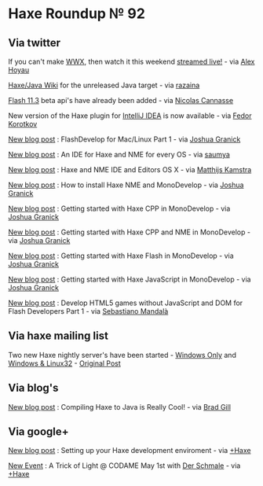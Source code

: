 [_template]: ../templates/roundup.html
# Haxe Roundup № 92

## Via twitter

If you can't make [WWX][link 1], then watch it this weekend [streamed live!][link 2] - via [Alex Hoyau][link 3]

[Haxe/Java Wiki][link 4] for the unreleased Java target - via [razaina][link 5]

[Flash 11.3][link 6] beta api's have already been added - via [Nicolas Cannasse][link 7]

New version of the Haxe plugin for [IntelliJ IDEA][link 8] is now available - via [Fedor Korotkov][link 9]

[New blog post][link 10] : FlashDevelop for Mac/Linux Part 1 - via [Joshua Granick][link 11]

[New blog post][link 12] : An IDE for Haxe and NME for every OS - via [saumya][link 13]

[New blog post][link 14] : Haxe and NME IDE and Editors OS X - via [Matthijs Kamstra][link 15]

[New blog post][link 16] : How to install Haxe NME and MonoDevelop - via [Joshua Granick][link 17]

[New blog post][link 18] : Getting started with Haxe CPP in MonoDevelop - via [Joshua Granick][link 19]

[New blog post][link 20] : Getting started with Haxe CPP and NME in MonoDevelop - via [Joshua Granick][link 21]

[New blog post][link 22] : Getting started with Haxe Flash in MonoDevelop - via [Joshua Granick][link 23]

[New blog post][link 24] : Getting started with Haxe JavaScript in MonoDevelop - via [Joshua Granick][link 25]

[New blog post][link 26] : Develop HTML5 games without JavaScript and DOM for Flash Developers Part 1 - via [Sebastiano Mandalà][link 27]

## Via haxe mailing list

Two new Haxe nightly server's have been started - [Windows Only][link 28] and [Windows &amp; Linux32][link 29] - [Original Post][link 30]

## Via blog's



[New blog post][link 31] : Compiling Haxe to Java is Really Cool! - via [Brad Gill][link 32]

## Via google+



[New blog post][link 33] : Setting up your Haxe development enviroment - via [+Haxe][link 34]

[New Event][link 35] : A Trick of Light @ CODAME May 1st with [Der Schmale][link 36] - via [+Haxe][link 37]

[link 1]: http:// "WWX"
[link 2]: http://www.silexlabs.org/wwxstream/ "streamed live!"
[link 3]: https://www.twitter.com/#!/lexoyo "Alex Hoyau"
[link 4]: http://razaina.fr/wiki/index.php "Haxe/Java Wiki"
[link 5]: https://www.twitter.com/#!/razaina "razaina"
[link 6]: http://code.google.com/p/haxe/source/detail?r=4374 "Flash 11.3"
[link 7]: https://www.twitter.com/#!/ncannasse "Nicolas Cannasse"
[link 8]: http://plugins.intellij.net/plugin/?idea&amp;id=6873 "IntelliJ IDEA"
[link 9]: https://www.twitter.com/#!/fkorotkov "Fedor Korotkov"
[link 10]: http://www.joshuagranick.com/blog/2012/04/06/flashdevelop-for-maclinux-part-1/ "New blog post"
[link 11]: https://www.twitter.com/#!/singmajesty "Joshua Granick"
[link 12]: http://www.saumyaray.com/saumya/archives/1042 "New blog post"
[link 13]: https://www.twitter.com/#!/saumya "saumya"
[link 14]: http://www.matthijskamstra.nl/blog/index.php/2012/04/10/haxe-and-nme-ide-and-editors-osx/ "New blog post"
[link 15]: https://www.twitter.com/#!/MatthijsKamstra "Matthijs Kamstra"
[link 16]: http://www.joshuagranick.com/blog/2012/04/10/how-to-install-haxe-nme-and-monodevelop/ "New blog post"
[link 17]: https://www.twitter.com/#!/singmajesty "Joshua Granick"
[link 18]: http://www.joshuagranick.com/blog/2012/04/10/getting-started-with-haxec-in-monodevelop/ "New blog post"
[link 19]: https://www.twitter.com/#!/singmajesty "Joshua Granick"
[link 20]: http://www.joshuagranick.com/blog/2012/04/10/getting-started-with-haxe-c-and-nme-in-monodevelop/ "New blog post"
[link 21]: https://www.twitter.com/#!/singmajesty "Joshua Granick"
[link 22]: http://www.joshuagranick.com/blog/2012/04/10/getting-started-with-haxeflash-in-monodevelop/ "New blog post"
[link 23]: https://www.twitter.com/#!/singmajesty "Joshua Granick"
[link 24]: http://www.joshuagranick.com/blog/2012/04/10/getting-started-with-haxejs-in-monodevelop/ "New blog post"
[link 25]: https://www.twitter.com/#!/singmajesty "Joshua Granick"
[link 26]: http://blog.sebaslab.com/haxehtml5/ "New blog post"
[link 27]: https://www.twitter.com/#!/sebify "Sebastiano Mandalà"
[link 28]: http://50.17.165.199/ "Windows Only"
[link 29]: http://haxer.be/builds/ "Windows &amp; Linux32"
[link 30]: https://groups.google.com/forum/#!msg/haxelang/_FCtOog8VfE/2kfFEyOgFr4J "Original Post"
[link 31]: http://www.gigglingcorpse.com/2012/04/11/compiling-haxe-to-java-is-really-cool/ "New blog post"
[link 32]: https://www.twitter.com/#!/gigglingcorpse "Brad Gill"
[link 33]: http://sandeepmathew.wordpress.com/2012/04/09/setting-up-your-haxe-development-environment/ "New blog post"
[link 34]: https://plus.google.com/113704686911055424796/posts "+Haxe"
[link 35]: http://gamesatcodame.tumblr.com/post/20468035358/a-trick-of-light-codame-may-1-with-derschmale "New Event"
[link 36]: http://www.derschmale.com/ "Der Schmale"
[link 37]: https://plus.google.com/113704686911055424796/posts "+Haxe"

